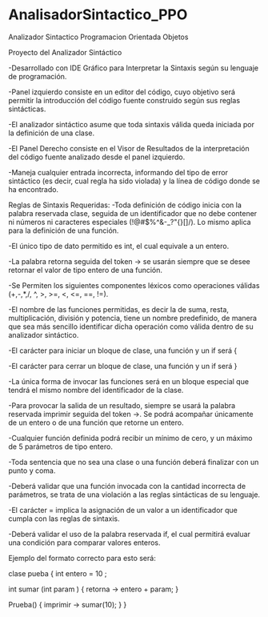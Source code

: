 # AnalisadorSintactico_PPO
Analizador Sintactico Programacion Orientada Objetos


Proyecto del Analizador Sintáctico

-Desarrollado con IDE Gráfico para Interpretar la Sintaxis según su lenguaje de programación.

-Panel izquierdo consiste en un editor del código, cuyo objetivo será permitir la introducción
del código fuente construido según sus reglas sintácticas.

-El analizador sintáctico asume que toda sintaxis válida queda iniciada por la
definición de una clase.

-El Panel Derecho consiste en el Visor de Resultados de la interpretación del código fuente
analizado desde el panel izquierdo.

-Maneja cualquier entrada incorrecta, informando del tipo de error
sintáctico (es decir, cual regla ha sido violada) y la línea de código donde se ha encontrado. 

Reglas de Sintaxis Requeridas:
-Toda definición de código inicia con la palabra reservada clase, seguida de un
identificador que no debe contener ni números ni caracteres especiales (!@#$%^&-_?"{}[]\/).
Lo mismo aplica para la definición de una función.

-El único tipo de dato permitido es int, el cual equivale a un entero.

-La palabra retorna seguida del token -> se usarán siempre que se desee retornar el valor
de tipo entero de una función.

-Se Permiten los siguientes componentes léxicos como operaciones válidas (+,-,*,/, ^, >, >=,
<, <=, ==, !=).

-El nombre de las funciones permitidas, es decir la de suma, resta, multiplicación, división y
potencia, tiene un nombre predefinido, de manera que sea más sencillo identificar
dicha operación como válida dentro de su analizador sintáctico.

-El carácter para iniciar un bloque de clase, una función y un if será {

-El carácter para cerrar un bloque de clase, una función y un if será }

-La única forma de invocar las funciones será en un bloque especial que tendrá el mismo
nombre del identificador de la clase.

-Para provocar la salida de un resultado, siempre se usará la palabra reservada
imprimir seguida del token ->. Se podrá acompañar únicamente de un entero o de una
función que retorne un entero.

-Cualquier función definida podrá recibir un mínimo de cero, y un máximo de 5 parámetros de
tipo entero.

-Toda sentencia que no sea una clase o una función deberá finalizar con un punto y coma.

-Deberá validar que una función invocada con la cantidad incorrecta de parámetros, se trata
de una violación a las reglas sintácticas de su lenguaje.

-El carácter = implica la asignación de un valor a un identificador que cumpla con las reglas
de sintaxis.

-Deberá validar el uso de la palabra reservada if, el cual permitirá evaluar una condición para
comparar valores enteros. 

Ejemplo del formato correcto para esto será:

clase pueba
{ 
int entero = 10 ;

int sumar (int param )
{
retorna -> entero + param;
}

Prueba()
{
imprimir -> sumar(10); 
} 
} 
